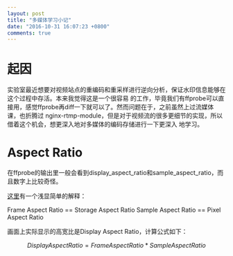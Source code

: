 ```yaml
---
layout: post
title: "多媒体学习小记"
date: "2016-10-31 16:07:23 +0800"
comments: true
---
```


# 起因

实验室最近想要对视频站点的重编码和重采样进行逆向分析，保证水印信息能够在这个过程中存活。本来我觉得这是一个很容易
的工作，毕竟我们有ffprobe可以直接用，感觉ffprobe再diff一下就可以了。然而问题在于，之前虽然上过流媒体课，也折腾过
nginx-rtmp-module，但是对于视频流的很多更细节的实现，所以借着这个机会，想更深入地对多媒体的编码存储进行一下更深入
地学习。

# Aspect Ratio

在ffprobe的输出里一般会看到display\_aspect\_ratio和sample\_aspect\_ratio，而且数字上比较奇怪。

[这里](http://forum.videohelp.com/threads/323530-please-explain-SAR-DAR-PAR)有一个浅显简单的解释：

Frame Aspect Ratio == Storage Aspect Ratio
Sample Aspect Ratio == Pixel Aspect Ratio

画面上实际显示的高宽比是Display Aspect Ratio，计算公式如下：

$$ Display Aspect Ratio = Frame Aspect Ratio * Sample Aspect Ratio $$
